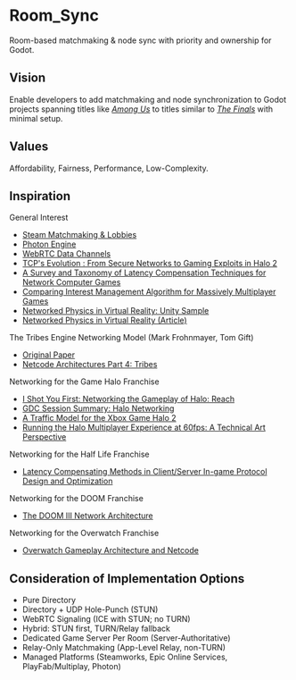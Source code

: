 # Room_Sync
Room-based matchmaking &amp; node sync with priority and ownership for Godot.

## Vision
Enable developers to add matchmaking and node synchronization to Godot projects spanning titles like [_Among Us_](https://www.innersloth.com/games/among-us/) to titles similar to [_The Finals_](https://www.reachthefinals.com/) with minimal setup.

## Values
Affordability, Fairness, Performance, Low-Complexity.

## Inspiration
General Interest
- [Steam Matchmaking & Lobbies](https://partner.steamgames.com/doc/features/multiplayer/matchmaking?)
- [Photon Engine](https://doc.photonengine.com/realtime/current/lobby-and-matchmaking/matchmaking-and-lobby?)
- [WebRTC Data Channels](https://www.ietf.org/proceedings/92/slides/slides-92-taps-2.pdf?)
- [TCP's Evolution : From Secure Networks to Gaming Exploits in Halo 2](https://www.ietf.org/proceedings/92/slides/slides-92-taps-2.pdf?)
- [A Survey and Taxonomy of Latency Compensation Techniques for Network Computer Games](https://dl.acm.org/doi/10.1145/3519023?)
- [Comparing Interest Management Algorithm for Massively Multiplayer Games](https://dl.acm.org/doi/10.1145/1230040.1230069?)
- [Networked Physics in Virtual Reality: Unity Sample](https://github.com/fbsamples/oculus-networked-physics-sample)
- [Networked Physics in Virtual Reality (Article)](https://gafferongames.com/post/networked_physics_in_virtual_reality/)

The Tribes Engine Networking Model (Mark Frohnmayer, Tom Gift)
- [Original Paper](https://www.gamedevs.org/uploads/tribes-networking-model.pdf)
- [Netcode Architectures Part 4: Tribes](https://www.snapnet.dev/blog/netcode-architectures-part-4-tribes/)

Networking for the Game Halo Franchise
- [I Shot You First: Networking the Gameplay of Halo: Reach](https://www.youtube.com/watch?v=h47zZrqjgLc)
- [GDC Session Summary: Halo Networking](https://www.wolfire.com/blog/2011/03/GDC-Session-Summary-Halo-networking/)
- [A Traffic Model for the Xbox Game Halo 2](https://www.wolfire.com/blog/2011/03/GDC-Session-Summary-Halo-networking/)
- [Running the Halo Multiplayer Experience at 60fps: A Technical Art Perspective](https://www.youtube.com/watch?v=65_lBJbAxnk)

Networking for the Half Life Franchise
- [Latency Compensating Methods in Client/Server In-game Protocol Design and Optimization](https://www.gamedevs.org/uploads/latency-compensation-in-client-server-protocols.pdf?)

Networking for the DOOM Franchise
- [The DOOM III Network Architecture](https://mrelusive.com/publications/papers/The-DOOM-III-Network-Architecture.pdf?)

Networking for the Overwatch Franchise
- [Overwatch Gameplay Architecture and Netcode](https://www.gdcvault.com/play/1024001/-Overwatch-Gameplay-Architecture-and?)


## Consideration of Implementation Options
- Pure Directory
- Directory + UDP Hole-Punch (STUN)
- WebRTC Signaling (ICE with STUN; no TURN)
- Hybrid: STUN first, TURN/Relay fallback
- Dedicated Game Server Per Room (Server-Authoritative)
- Relay-Only Matchmaking (App-Level Relay, non-TURN)
- Managed Platforms (Steamworks, Epic Online Services, PlayFab/Multiplay, Photon)

